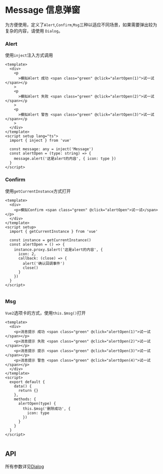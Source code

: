 <!-- Created by 337547038 on 2021/7/4. -->

# Message 信息弹窗

为方便使用，定义了`Alert`,`Confirm`,`Msg`三种以适应不同场景，如果需要弹出较为复杂的内容，请使用 `Dialog`。

### Alert

使用`inject`注入方式调用

```vue demo
<template>
  <div>
    <p
      >模拟Alert 成功 <span class="green" @click="alertOpen(1)">试一试</span></p
    >
    <p
      >模拟Alert 失败 <span class="green" @click="alertOpen(2)">试一试</span></p
    >
    <p
      >模拟Alert 警告 <span class="green" @click="alertOpen(3)">试一试</span></p
    >
  </div>
</template>
<script setup lang="ts">
  import { inject } from 'vue'

  const message: any = inject('Message')
  const alertOpen = (type: string) => {
    message.alert('这是alert的内容', { icon: type })
  }
</script>

```

### Confirm

使用`getCurrentInstance`方式打开

```vue demo
<template>
  <div>
    <p>模拟Confirm <span class="green" @click="alertOpen">试一试</span></p>
  </div>
</template>
<script setup>
  import { getCurrentInstance } from 'vue'

  const instance = getCurrentInstance()
  const alertOpen = () => {
    instance.proxy.$alert('这是alert的内容', {
      icon: 2,
      callback: (close) => {
        alert('确认回调事件')
        close()
      }
    })
  }
</script>


```

### Msg

`Vue2`选项卡的方式，使用`this.$msg()`打开

```vue demo
<template>
  <div>
    <p>消息提示 成功 <span class="green" @click="alertOpen(1)">试一试</span></p>
    <p>消息提示 失败 <span class="green" @click="alertOpen(2)">试一试</span></p>
    <p>消息提示 提示 <span class="green" @click="alertOpen(3)">试一试</span></p>
    <p>消息提示 警告 <span class="green" @click="alertOpen(4)">试一试</span></p>
  </div>
</template>
<script>
  export default {
    data() {
      return {}
    },
    methods: {
      alertOpen(type) {
        this.$msg('删除成功', {
          icon: type
        })
      }
    }
  }
</script>


```

## API

所有参数详见[Dialog](/#/dialog)
